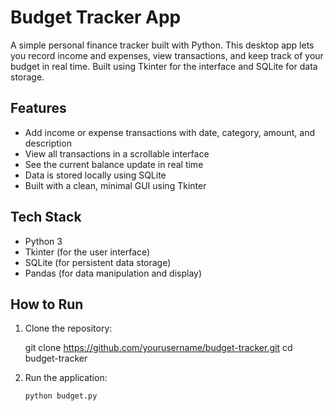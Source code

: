 # Budget Tracker App

A simple personal finance tracker built with Python. This desktop app lets you record income and expenses, view transactions, and keep track of your budget in real time. Built using Tkinter for the interface and SQLite for data storage.

## Features

- Add income or expense transactions with date, category, amount, and description  
- View all transactions in a scrollable interface  
- See the current balance update in real time  
- Data is stored locally using SQLite  
- Built with a clean, minimal GUI using Tkinter  

## Tech Stack

- Python 3  
- Tkinter (for the user interface)  
- SQLite (for persistent data storage)  
- Pandas (for data manipulation and display)  

## How to Run

1. Clone the repository:  
   
   git clone https://github.com/yourusername/budget-tracker.git
   cd budget-tracker
2. Run the application:
   ```bash
   python budget.py
